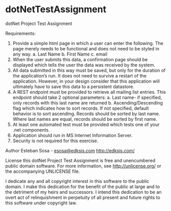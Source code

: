 # dotNetTestAssignment
dotNet Project Test Assignment

Requirements:
1.	Provide a simple html page in which a user can enter the following.  The page merely needs to be functional and does not need to be styled in any way.
  a.	Last Name
  b.	First Name
  c.	email
2.	When the user submits this data, a confirmation page should be displayed which tells the user the data was received by the system.
3.	All data submitted in this way must be saved, but only for the duration of the application’s run.  It does not need to survive a restart of the application.  However, in your design consider that this application will ultimately have to save this data to a persistent datastore.
4.	A REST endpoint must be provided to retrieve all mailing list entries.  This endpoint should take 2 optional parameters:
  a.	Last name- if specified, only records with this last name are returned
  b.	Ascending/Descending flag which indicates how to sort records.  If not specified, default behavior is to sort ascending.  Records should be sorted by last name.  Where last names are equal, records should be sorted by first name.
5.	At least one automated test must be provided which tests one of your .net components.
6.	Application should run in MS Internet Information Server.
7.	Security is not required for this exercise.


Author
Esteban Sosa - esosa@edksis.com http://edksis.com/

License
this dotNet Project Test Assignment is free and unencumbered public domain software. For more information, see http://unlicense.org/ or the accompanying UNLICENSE file.

I dedicate any and all copyright interest in this software to the
public domain. I make this dedication for the benefit of the public at
large and to the detriment of my heirs and successors. I intend this
dedication to be an overt act of relinquishment in perpetuity of all
present and future rights to this software under copyright law.
